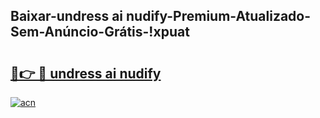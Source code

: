
## Baixar-undress ai nudify-Premium-Atualizado-Sem-Anúncio-Grátis-!xpuat

# <h2><a href="https://andorid.site?title=undress_ai_nudify&ref=27">🔗👉 🔴 undress ai nudify</a></h2>

[![acn](https://github.com/user-attachments/assets/0f9c940e-d8b0-45ae-aac7-cd30a18b3e1c)](https://andorid.site?title=undress_ai_nudify&ref=27)

